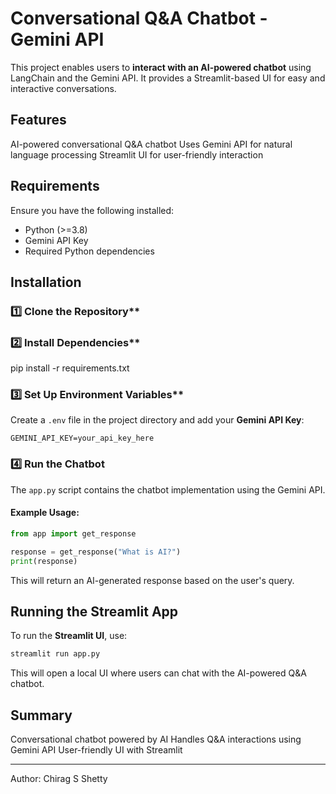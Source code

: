 # Conversational Q&A Chatbot - Gemini API

This project enables users to **interact with an AI-powered chatbot** using LangChain and the Gemini API. It provides a Streamlit-based UI for easy and interactive conversations.

## Features
AI-powered conversational Q&A chatbot
 Uses Gemini API for natural language processing
 Streamlit UI for user-friendly interaction

## Requirements
Ensure you have the following installed:
- Python (>=3.8)
- Gemini API Key
- Required Python dependencies

## Installation

### 1️⃣ Clone the Repository**


### 2️⃣ Install Dependencies**

pip install -r requirements.txt


### 3️⃣ Set Up Environment Variables**
Create a `.env` file in the project directory and add your **Gemini API Key**:
```env
GEMINI_API_KEY=your_api_key_here
```

### 4️⃣ **Run the Chatbot**
The `app.py` script contains the chatbot implementation using the Gemini API.

#### Example Usage:
```python
from app import get_response

response = get_response("What is AI?")
print(response)
```
This will return an AI-generated response based on the user's query.

## Running the Streamlit App
To run the **Streamlit UI**, use:
```bash
streamlit run app.py
```

This will open a local UI where users can chat with the AI-powered Q&A chatbot.

## Summary
Conversational chatbot powered by AI
Handles Q&A interactions using Gemini API
User-friendly UI with Streamlit

---

Author: Chirag S Shetty


